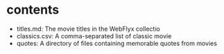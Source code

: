 # contents

- titles.md: The movie titles in the WebFlyx collectio
- classics.csv: A comma-separated list of classic movie
- quotes: A directory of files containing memorable quotes from movies
